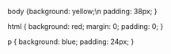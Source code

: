 body {background: yellow;\n
padding: 38px;
}

html { background: red;
margin: 0;
padding: 0;
}

p {
  background: blue;
  padding: 24px;
}
